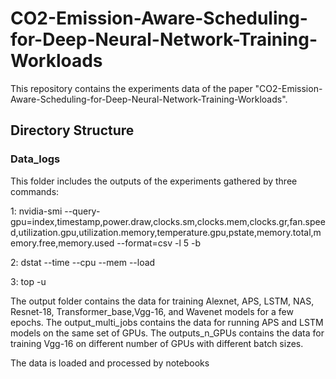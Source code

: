 # CO2-Emission-Aware-Scheduling-for-Deep-Neural-Network-Training-Workloads

This repository contains the experiments data of the paper "CO2-Emission-Aware-Scheduling-for-Deep-Neural-Network-Training-Workloads".

## Directory Structure
### Data_logs

This folder includes the outputs of the experiments gathered by three commands:

  1: nvidia-smi --query-gpu=index,timestamp,power.draw,clocks.sm,clocks.mem,clocks.gr,fan.speed,utilization.gpu,utilization.memory,temperature.gpu,pstate,memory.total,memory.free,memory.used --format=csv -l 5 -b

  2: dstat --time --cpu --mem --load

  3: top -u

The output folder contains the data for training Alexnet, APS, LSTM, NAS, Resnet-18, Transformer_base,Vgg-16, and Wavenet models for a few epochs. The output_multi_jobs contains the data for running APS and LSTM models on the same set of GPUs. The outputs_n_GPUs contains the data for training Vgg-16 on different number of GPUs with different batch sizes. 


The data is loaded and processed by notebooks
